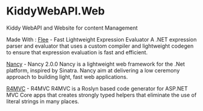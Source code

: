 # KiddyWebAPI.Web
Kiddy WebAPI and Website for content Management

Made With :
[Flee](https://archive.codeplex.com/?p=flee) - Fast Lightweight Expression Evaluator
A .NET expression parser and evaluator that uses a custom compiler and lightweight codegen to ensure that expression evaluation is fast and efficient.

[Nancy](https://www.nuget.org/packages/Nancy/) - Nancy 2.0.0
Nancy is a lightweight web framework for the .Net platform, inspired by Sinatra. Nancy aim at delivering a low ceremony approach to building light, fast web applications.

[R4MVC](https://github.com/T4MVC/R4MVC) - R4MVC
R4MVC is a Roslyn based code generator for ASP.NET MVC Core apps that creates strongly typed helpers that eliminate the use of literal strings in many places.


